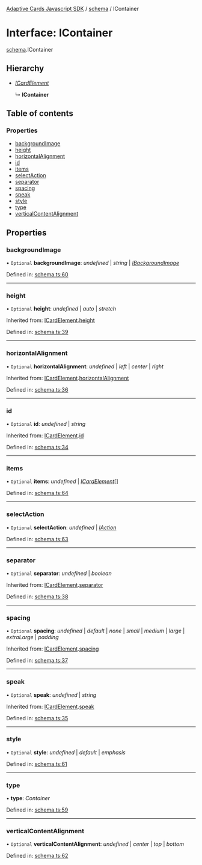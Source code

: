 [Adaptive Cards Javascript SDK](../README.md) / [schema](../modules/schema.md) / IContainer

# Interface: IContainer

[schema](../modules/schema.md).IContainer

## Hierarchy

* [*ICardElement*](schema.icardelement.md)

  ↳ **IContainer**

## Table of contents

### Properties

- [backgroundImage](schema.icontainer.md#backgroundimage)
- [height](schema.icontainer.md#height)
- [horizontalAlignment](schema.icontainer.md#horizontalalignment)
- [id](schema.icontainer.md#id)
- [items](schema.icontainer.md#items)
- [selectAction](schema.icontainer.md#selectaction)
- [separator](schema.icontainer.md#separator)
- [spacing](schema.icontainer.md#spacing)
- [speak](schema.icontainer.md#speak)
- [style](schema.icontainer.md#style)
- [type](schema.icontainer.md#type)
- [verticalContentAlignment](schema.icontainer.md#verticalcontentalignment)

## Properties

### backgroundImage

• `Optional` **backgroundImage**: *undefined* \| *string* \| [*IBackgroundImage*](schema.ibackgroundimage.md)

Defined in: [schema.ts:60](https://github.com/microsoft/AdaptiveCards/blob/0938a1f10/source/nodejs/adaptivecards/src/schema.ts#L60)

___

### height

• `Optional` **height**: *undefined* \| *auto* \| *stretch*

Inherited from: [ICardElement](schema.icardelement.md).[height](schema.icardelement.md#height)

Defined in: [schema.ts:39](https://github.com/microsoft/AdaptiveCards/blob/0938a1f10/source/nodejs/adaptivecards/src/schema.ts#L39)

___

### horizontalAlignment

• `Optional` **horizontalAlignment**: *undefined* \| *left* \| *center* \| *right*

Inherited from: [ICardElement](schema.icardelement.md).[horizontalAlignment](schema.icardelement.md#horizontalalignment)

Defined in: [schema.ts:36](https://github.com/microsoft/AdaptiveCards/blob/0938a1f10/source/nodejs/adaptivecards/src/schema.ts#L36)

___

### id

• `Optional` **id**: *undefined* \| *string*

Inherited from: [ICardElement](schema.icardelement.md).[id](schema.icardelement.md#id)

Defined in: [schema.ts:34](https://github.com/microsoft/AdaptiveCards/blob/0938a1f10/source/nodejs/adaptivecards/src/schema.ts#L34)

___

### items

• `Optional` **items**: *undefined* \| [*ICardElement*](schema.icardelement.md)[]

Defined in: [schema.ts:64](https://github.com/microsoft/AdaptiveCards/blob/0938a1f10/source/nodejs/adaptivecards/src/schema.ts#L64)

___

### selectAction

• `Optional` **selectAction**: *undefined* \| [*IAction*](schema.iaction.md)

Defined in: [schema.ts:63](https://github.com/microsoft/AdaptiveCards/blob/0938a1f10/source/nodejs/adaptivecards/src/schema.ts#L63)

___

### separator

• `Optional` **separator**: *undefined* \| *boolean*

Inherited from: [ICardElement](schema.icardelement.md).[separator](schema.icardelement.md#separator)

Defined in: [schema.ts:38](https://github.com/microsoft/AdaptiveCards/blob/0938a1f10/source/nodejs/adaptivecards/src/schema.ts#L38)

___

### spacing

• `Optional` **spacing**: *undefined* \| *default* \| *none* \| *small* \| *medium* \| *large* \| *extraLarge* \| *padding*

Inherited from: [ICardElement](schema.icardelement.md).[spacing](schema.icardelement.md#spacing)

Defined in: [schema.ts:37](https://github.com/microsoft/AdaptiveCards/blob/0938a1f10/source/nodejs/adaptivecards/src/schema.ts#L37)

___

### speak

• `Optional` **speak**: *undefined* \| *string*

Inherited from: [ICardElement](schema.icardelement.md).[speak](schema.icardelement.md#speak)

Defined in: [schema.ts:35](https://github.com/microsoft/AdaptiveCards/blob/0938a1f10/source/nodejs/adaptivecards/src/schema.ts#L35)

___

### style

• `Optional` **style**: *undefined* \| *default* \| *emphasis*

Defined in: [schema.ts:61](https://github.com/microsoft/AdaptiveCards/blob/0938a1f10/source/nodejs/adaptivecards/src/schema.ts#L61)

___

### type

• **type**: *Container*

Defined in: [schema.ts:59](https://github.com/microsoft/AdaptiveCards/blob/0938a1f10/source/nodejs/adaptivecards/src/schema.ts#L59)

___

### verticalContentAlignment

• `Optional` **verticalContentAlignment**: *undefined* \| *center* \| *top* \| *bottom*

Defined in: [schema.ts:62](https://github.com/microsoft/AdaptiveCards/blob/0938a1f10/source/nodejs/adaptivecards/src/schema.ts#L62)
